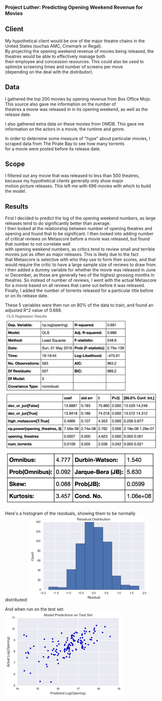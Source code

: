 ### Project Luther: Predicting Opening Weekend Revenue for Movies

## Client

My hypothetical client would be one of the major theatre chains in the United States (suchas AMC, Cinemark or Regal).  
By projecting the opening weekend revenue of movies being released, the theatres would be able to effectively manage both  
their employee and concession resources. This could also be used to optimize screening times and number of screens per move  
(depending on the deal with the distributor).

## Data

I gathered the top 200 movies by opening revenue from Box Office Mojo. This source also gave me information on the number of  
theatres a movie was released in in its opening weekend, as well as the release date.

I also gathered extra data on these movies from OMDB. This gave me information on the actors in a movie, the runtime and genre.  

In order to determine some measure of "hype" about particular movies, I scraped data from The Pirate Bay to see how many torrents  
for a movie were posted before its release date.

## Scope

I filtered out any movie that was released to less than 500 theatres, because my hypothetical clients generally only show major  
motion picture releases. This left me with 696 movies with which to build the model. 

## Results 

First I decided to predict the log of the opening weekend numbers, as large releases tend to do significantly better than average.  
I then looked at the relationship between number of opening theatres and opening and found that to be significant. 
I then looked into adding number of critical reviews on Metascore before a movie was released, but found that number to not correlate well  
with opening weekend numbers, as critics tend to review small and terrible movies just as often as major releases. This is likely due to the fact  
that Metascore is selective with who they use to form their scores, and that would require the critic to have a large sample size of reviews to draw from.
I then added a dummy variable for whether the movie was released in June or December, as those are generally two of the highest grossing months in theatres. So instead of number of reviews, I went with the actual Metascore for a movie based on all reviews that came out before it was released.
Finally, I added the number of torrents released for a particular title before or on its release date. 

These 5 variables were then run on 80% of the data to train, and found an adjusted R^2 value of 0.688.
![ols model](olsmodel.png)
![ols model2](olsmodel2.png)

Here's a histogram of the residuals, showing them to be normally distributed:
![residual distribution](residdist.png)

And when run on the test set:
![test set predict](modeltestpreds.png)



